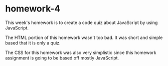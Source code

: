 # homework-4
This week's homework is to create a code quiz about JavaScript by using JavaScript.

The HTML portion of this homework wasn't too bad. It was short and simple based that it is only a quiz.

The CSS for this homework was also very simplistic since this homework assignment is going to be based off mostly JavaScript.



